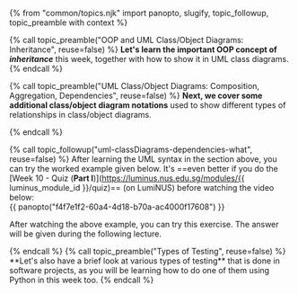 {% from "common/topics.njk" import panopto, slugify, topic_followup, topic_preamble with context %}

{% call topic_preamble("OOP and UML Class/Object Diagrams: Inheritance", reuse=false) %}
**Let's learn the important OOP concept of _inheritance_** this week, together with how to show it in UML class diagrams.
{% endcall %}
<!-- ---------------------------------------------------------------------------- -->
{% call topic_preamble("UML Class/Object Diagrams: Composition, Aggregation, Dependencies", reuse=false) %}
**Next, we cover some additional class/object diagram notations** used to show different types of relationships in class/object diagrams.

{% endcall %}
<!-- ---------------------------------------------------------------------------- -->
{% call topic_followup("uml-classDiagrams-dependencies-what", reuse=false) %}
After learning the UML syntax in the section above, you can try the worked example given below. It's ==even better if you do the [Week 10 - Quiz (**Part I**)](https://luminus.nus.edu.sg/modules/{{ luminus_module_id }}/quiz)== (on LumiNUS) before watching the video below:<br>
{{ panopto("f4f7e1f2-60a4-4d18-b70a-ac4000f17608") }}

After watching the above example, you can try this exercise. The answer will be given during the following lecture.

<panel header="Exercise: Draw class/object diagrams for HouseManager code">
<include src="exercise-houseManagerUmlDiagrams-fragment.md" />
</panel>
<p/>
{% endcall %}
<!-- ---------------------------------------------------------------------------- -->
{% call topic_preamble("Types of Testing", reuse=false) %}
**Let's also have a brief look at various types of testing** that is done in software projects, as you will be learning how to do one of them using Python in this week too.
{% endcall %}
<!-- ---------------------------------------------------------------------------- -->
